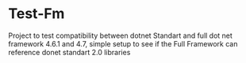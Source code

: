 # Test-Fm

Project to test compatibility between dotnet Standart and full dot net framework 4.6.1 and 4.7, simple setup to see if the Full Framework can reference donet standart 2.0 libraries
